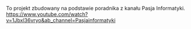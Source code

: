 To projekt zbudowany na podstawie poradnika z kanału Pasja Informatyki. https://www.youtube.com/watch?v=1Jbxl36vryo&ab_channel=Pasjainformatyki
